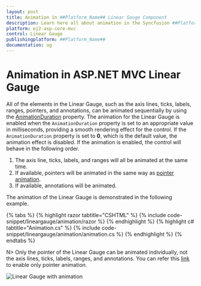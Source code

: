 ```yaml
---
layout: post
title: Animation in ##Platform_Name## Linear Gauge Component
description: Learn here all about animation in the Syncfusion ##Platform_Name## Linear Gauge component of Syncfusion Essential JS 2 and more.
platform: ej2-asp-core-mvc
control: Linear Gauge
publishingplatform: ##Platform_Name##
documentation: ug
---
```



# Animation in ASP.NET MVC Linear Gauge

All of the elements in the Linear Gauge, such as the axis lines, ticks, labels, ranges, pointers, and annotations, can be animated sequentially by using the [AnimationDuration](https://help.syncfusion.com/cr/aspnetmvc-js2/Syncfusion.EJ2.LinearGauge.LinearGauge.html#Syncfusion_EJ2_LinearGauge_LinearGauge_AnimationDuration) property. The animation for the Linear Gauge is enabled when the `AnimationDuration` property is set to an appropriate value in milliseconds, providing a smooth rendering effect for the control. If the `AnimationDuration` property is set to **0**, which is the default value, the animation effect is disabled. If the animation is enabled, the control will behave in the following order.

1. The axis line, ticks, labels, and ranges will all be animated at the same time.
2. If available, pointers will be animated in the same way as [pointer animation](https://ej2.syncfusion.com/aspnetmvc/documentation/linear-gauge/pointers#pointer-animation).
3. If available, annotations will be animated.

The animation of the Linear Gauge is demonstrated in the following example.


{% tabs %}
{% highlight razor tabtitle="CSHTML" %}
{% include code-snippet/lineargauge/animation/razor %}
{% endhighlight %}
{% highlight c# tabtitle="Animation.cs" %}
{% include code-snippet/lineargauge/animation/animation.cs %}
{% endhighlight %}
{% endtabs %}

N> Only the pointer of the Linear Gauge can be animated individually, not the axis lines, ticks, labels, ranges, and annotations. You can refer this [link](https://ej2.syncfusion.com/aspnetmvc/documentation/linear-gauge/pointers#pointer-animation) to enable only pointer animation.

![Linear Gauge with animation](../linear-gauge/images/animation.png)